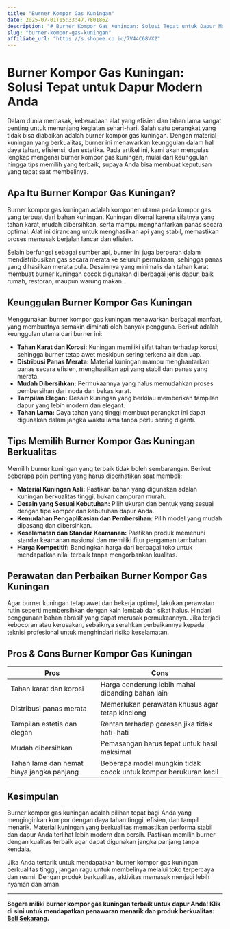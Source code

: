 ```yaml
---
title: "Burner Kompor Gas Kuningan"
date: 2025-07-01T15:33:47.780186Z
description: "# Burner Kompor Gas Kuningan: Solusi Tepat untuk Dapur Modern Anda..."
slug: "burner-kompor-gas-kuningan"
affiliate_url: "https://s.shopee.co.id/7V44C68VX2"
---
```

# Burner Kompor Gas Kuningan: Solusi Tepat untuk Dapur Modern Anda

Dalam dunia memasak, keberadaan alat yang efisien dan tahan lama sangat penting untuk menunjang kegiatan sehari-hari. Salah satu perangkat yang tidak bisa diabaikan adalah burner kompor gas kuningan. Dengan material kuningan yang berkualitas, burner ini menawarkan keunggulan dalam hal daya tahan, efisiensi, dan estetika. Pada artikel ini, kami akan mengulas lengkap mengenai burner kompor gas kuningan, mulai dari keunggulan hingga tips memilih yang terbaik, supaya Anda bisa membuat keputusan yang tepat saat membelinya.

## Apa Itu Burner Kompor Gas Kuningan?

Burner kompor gas kuningan adalah komponen utama pada kompor gas yang terbuat dari bahan kuningan. Kuningan dikenal karena sifatnya yang tahan karat, mudah dibersihkan, serta mampu menghantarkan panas secara optimal. Alat ini dirancang untuk menghasilkan api yang stabil, memastikan proses memasak berjalan lancar dan efisien.

Selain berfungsi sebagai sumber api, burner ini juga berperan dalam mendistribusikan gas secara merata ke seluruh permukaan, sehingga panas yang dihasilkan merata pula. Desainnya yang minimalis dan tahan karat membuat burner kuningan cocok digunakan di berbagai jenis dapur, baik rumah, restoran, maupun warung makan.

## Keunggulan Burner Kompor Gas Kuningan

Menggunakan burner kompor gas kuningan menawarkan berbagai manfaat, yang membuatnya semakin diminati oleh banyak pengguna. Berikut adalah keunggulan utama dari burner ini:

- **Tahan Karat dan Korosi:** Kuningan memiliki sifat tahan terhadap korosi, sehingga burner tetap awet meskipun sering terkena air dan uap.
- **Distribusi Panas Merata:** Material kuningan mampu menghantarkan panas secara efisien, menghasilkan api yang stabil dan panas yang merata.
- **Mudah Dibersihkan:** Permukaannya yang halus memudahkan proses pembersihan dari noda dan bekas karat.
- **Tampilan Elegan:** Desain kuningan yang berkilau memberikan tampilan dapur yang lebih modern dan elegant.
- **Tahan Lama:** Daya tahan yang tinggi membuat perangkat ini dapat digunakan dalam jangka waktu lama tanpa perlu sering diganti.

## Tips Memilih Burner Kompor Gas Kuningan Berkualitas

Memilih burner kuningan yang terbaik tidak boleh sembarangan. Berikut beberapa poin penting yang harus diperhatikan saat membeli:

- **Material Kuningan Asli:** Pastikan bahan yang digunakan adalah kuningan berkualitas tinggi, bukan campuran murah.
- **Desain yang Sesuai Kebutuhan:** Pilih ukuran dan bentuk yang sesuai dengan tipe kompor dan kebutuhan dapur Anda.
- **Kemudahan Pengaplikasian dan Pembersihan:** Pilih model yang mudah dipasang dan dibersihkan.
- **Keselamatan dan Standar Keamanan:** Pastikan produk memenuhi standar keamanan nasional dan memiliki fitur pengaman tambahan.
- **Harga Kompetitif:** Bandingkan harga dari berbagai toko untuk mendapatkan nilai terbaik tanpa mengorbankan kualitas.

## Perawatan dan Perbaikan Burner Kompor Gas Kuningan

Agar burner kuningan tetap awet dan bekerja optimal, lakukan perawatan rutin seperti membersihkan dengan kain lembab dan sikat halus. Hindari penggunaan bahan abrasif yang dapat merusak permukaannya. Jika terjadi kebocoran atau kerusakan, sebaiknya serahkan perbaikannya kepada teknisi profesional untuk menghindari risiko keselamatan.

## Pros & Cons Burner Kompor Gas Kuningan

| Pros                                              | Cons                                         |
|---------------------------------------------------|----------------------------------------------|
| Tahan karat dan korosi                          | Harga cenderung lebih mahal dibanding bahan lain |
| Distribusi panas merata                        | Memerlukan perawatan khusus agar tetap kinclong |
| Tampilan estetis dan elegan                    | Rentan terhadap goresan jika tidak hati-hati  |
| Mudah dibersihkan                                | Pemasangan harus tepat untuk hasil maksimal  |
| Tahan lama dan hemat biaya jangka panjang | Beberapa model mungkin tidak cocok untuk kompor berukuran kecil |

## Kesimpulan

Burner kompor gas kuningan adalah pilihan tepat bagi Anda yang menginginkan kompor dengan daya tahan tinggi, efisien, dan tampil menarik. Material kuningan yang berkualitas memastikan performa stabil dan dapur Anda terlihat lebih modern dan bersih. Pastikan memilih burner dengan kualitas terbaik agar dapat digunakan jangka panjang tanpa kendala.

Jika Anda tertarik untuk mendapatkan burner kompor gas kuningan berkualitas tinggi, jangan ragu untuk membelinya melalui toko terpercaya dan resmi. Dengan produk berkualitas, aktivitas memasak menjadi lebih nyaman dan aman.

---

**Segera miliki burner kompor gas kuningan terbaik untuk dapur Anda! Klik di sini untuk mendapatkan penawaran menarik dan produk berkualitas: [Beli Sekarang](https://s.shopee.co.id/7V44C68VX2).**